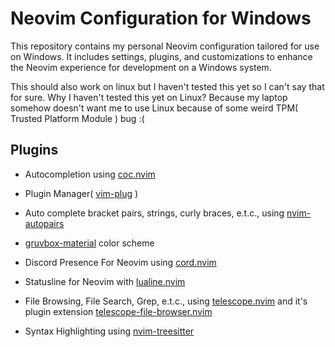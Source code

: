 # Neovim Configuration for Windows

This repository contains my personal Neovim configuration tailored for use on Windows. It includes settings, plugins, and customizations to enhance the Neovim experience for development on a Windows system.

This should also work on linux but I haven't tested this yet so I can't say that for sure. Why I haven't tested this yet on Linux? Because my laptop somehow doesn't want me to use Linux because of some weird TPM( Trusted Platform Module ) bug :(

## Plugins

- Autocompletion using [coc.nvim](https://github.com/neoclide/coc.nvim)

- Plugin Manager( [vim-plug](https://github.com/junegunn/vim-plug) )

- Auto complete bracket pairs, strings, curly braces, e.t.c., using [nvim-autopairs](https://github.com/windwp/nvim-autopairs)

- [gruvbox-material](https://github.com/sainnhe/gruvbox-material) color scheme

- Discord Presence For Neovim using [cord.nvim](https://github.com/vyfor/cord.nvim)

- Statusline for Neovim with [lualine.nvim](https://github.com/nvim-lualine/lualine.nvim)

- File Browsing, File Search, Grep, e.t.c., using [telescope.nvim](https://github.com/nvim-telescope/telescope.nvim) and it's plugin extension [telescope-file-browser.nvim](https://github.com/nvim-telescope/telescope-file-browser.nvim)

- Syntax Highlighting using [nvim-treesitter](https://github.com/nvim-treesitter/nvim-treesitter)
